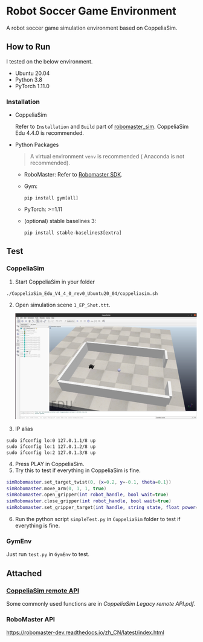 # Robot Soccer Game Environment

A robot soccer game simulation environment based on CoppeliaSim.



## How to Run

I tested on the below environment.

- Ubuntu 20.04
- Python 3.8
- PyTorch 1.11.0

### Installation

- CoppeliaSim

  Refer to `Installation` and `Build` part of [robomaster_sim](https://github.com/jeguzzi/robomaster_sim#installation). CoppeliaSim Edu 4.4.0 is recommended.

- Python Packages

  > A virtual environment `venv` is recommended ( Anaconda is not recommended).

  - RoboMaster: Refer to [Robomaster SDK](https://github.com/jeguzzi/robomaster_ros#robomaster-sdk). 

  - Gym: 

    ```shell
    pip install gym[all]
    ```

  - PyTorch: >=1.11

  - (optional) stable baselines 3:

    ```shell
    pip install stable-baselines3[extra]
    ```



## Test

### CoppeliaSim

1. Start CoppeliaSim in your folder
```shell
./CoppeliaSim_Edu_V4_4_0_rev0_Ubuntu20_04/coppeliasim.sh
```
2. Open simulation scene `1_EP_Shot.ttt`.

   ![image-20230329204649441](assets/image-20230329204649441.png)

3. IP alias
```shell
sudo ifconfig lo:0 127.0.1.1/8 up
sudo ifconfig lo:1 127.0.1.2/8 up
sudo ifconfig lo:2 127.0.1.3/8 up
```
4. Press PLAY in CoppeliaSim.
5. Try this to test if everything in CoppeliaSim is fine.
```lua
simRobomaster.set_target_twist(0, {x=0.2, y=-0.1, theta=0.1})
simRobomaster.move_arm(0, 1, 1, true)
simRobomaster.open_gripper(int robot_handle, bool wait=true)
simRobomaster.close_gripper(int robot_handle, bool wait=true)
simRobomaster.set_gripper_target(int handle, string state, float power=0.5)
```
6. Run the python script `simpleTest.py` in `CoppeliaSim` folder to test if everything is fine.

### GymEnv

Just run `test.py` in `GymEnv` to test.


## Attached


### [CoppeliaSim remote API](https://www.coppeliarobotics.com/helpFiles/en/remoteApiFunctionsPython.htm)

Some commonly used functions are in *CoppeliaSim Legacy remote API.pdf*.

### RoboMaster API
https://robomaster-dev.readthedocs.io/zh_CN/latest/index.html


